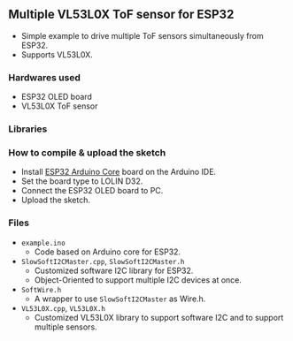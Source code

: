 ## Multiple VL53L0X ToF sensor for ESP32
* Simple example to drive multiple ToF sensors simultaneously from ESP32.
* Supports VL53L0X.

### Hardwares used
* ESP32 OLED board
* VL53L0X ToF sensor

### Libraries


### How to compile & upload the sketch
* Install [ESP32 Arduino Core](https://github.com/espressif/arduino-esp32/blob/master/docs/arduino-ide/boards_manager.md) board on the Arduino IDE.
* Set the board type to LOLIN D32.
* Connect the ESP32 OLED board to PC.
* Upload the sketch.
  
### Files
* ```example.ino```
  * Code based on Arduino core for ESP32.
* ```SlowSoftI2CMaster.cpp```, ```SlowSoftI2CMaster.h```
  * Customized software I2C library for ESP32.
  * Object-Oriented to support multiple I2C devices at once.
* ```SoftWire.h```
  * A wrapper to use ```SlowSoftI2CMaster``` as Wire.h.
* ```VL53L0X.cpp```, ```VL53L0X.h```
  * Customized VL53L0X library to support software I2C and to support multiple sensors.